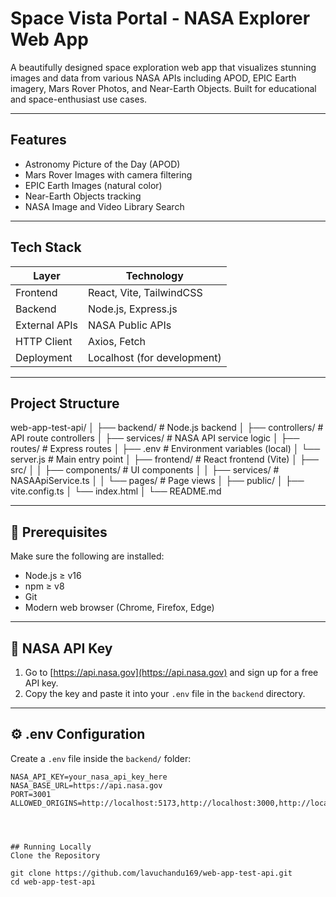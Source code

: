 # Space Vista Portal - NASA Explorer Web App

A beautifully designed space exploration web app that visualizes stunning images and data from various NASA APIs including APOD, EPIC Earth imagery, Mars Rover Photos, and Near-Earth Objects. Built for educational and space-enthusiast use cases.

---

##  Features

- Astronomy Picture of the Day (APOD)
- Mars Rover Images with camera filtering
- EPIC Earth Images (natural color)
- Near-Earth Objects tracking
- NASA Image and Video Library Search

---

##  Tech Stack

| Layer         | Technology                        |
|---------------|-----------------------------------|
| Frontend      | React, Vite, TailwindCSS          |
| Backend       | Node.js, Express.js               |
| External APIs | NASA Public APIs                  |
| HTTP Client   | Axios, Fetch                      |
| Deployment    | Localhost (for development)       |

---

##  Project Structure

web-app-test-api/
│
├── backend/ # Node.js backend
│ ├── controllers/ # API route controllers
│ ├── services/ # NASA API service logic
│ ├── routes/ # Express routes
│ ├── .env # Environment variables (local)
│ └── server.js # Main entry point
│
├── frontend/ # React frontend (Vite)
│ ├── src/
│ │ ├── components/ # UI components
│ │ ├── services/ # NASAApiService.ts
│ │ └── pages/ # Page views
│ ├── public/
│ ├── vite.config.ts
│ └── index.html
│
└── README.md



---

## 🧪 Prerequisites

Make sure the following are installed:

- Node.js ≥ v16
- npm ≥ v8
- Git
- Modern web browser (Chrome, Firefox, Edge)

---

## 🔑 NASA API Key

1. Go to [https://api.nasa.gov](https://api.nasa.gov) and sign up for a free API key.
2. Copy the key and paste it into your `.env` file in the `backend` directory.

---

## ⚙️ .env Configuration

Create a `.env` file inside the `backend/` folder:

```env
NASA_API_KEY=your_nasa_api_key_here
NASA_BASE_URL=https://api.nasa.gov
PORT=3001
ALLOWED_ORIGINS=http://localhost:5173,http://localhost:3000,http://localhost:8080




## Running Locally
Clone the Repository

git clone https://github.com/lavuchandu169/web-app-test-api.git
cd web-app-test-api

